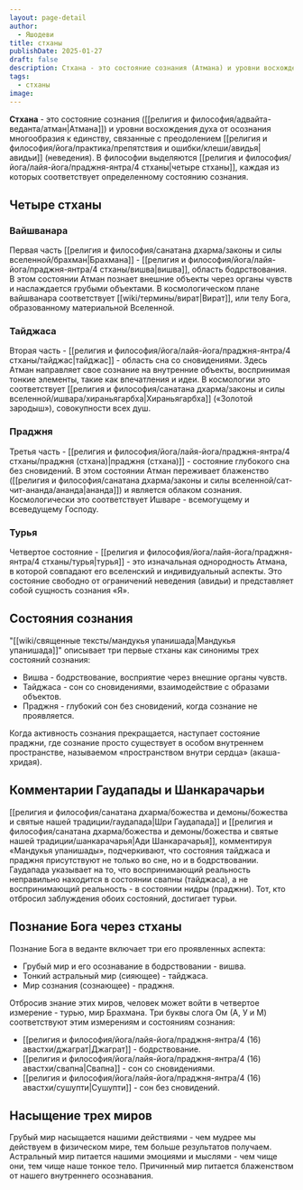```yaml
---
layout: page-detail
author:
  - Яшодеви
title: стханы
publishDate: 2025-01-27
draft: false
description: Стхана - это состояние сознания (Атмана) и уровни восхождения духа от осознания многообразия к единству, связанные с преодолением авидьи (неведения). В философии выделяются четыре стханы, каждая из которых соответствует определенному состоянию сознания.
tags:
  - стханы
image:
---
```

**Стхана** - это состояние сознания ([[религия и философия/адвайта-веданта/атман|Атмана]]) и уровни восхождения духа от осознания многообразия к единству, связанные с преодолением [[религия и философия/йога/практика/препятствия и ошибки/клеши/авидья|авидьи]] (неведения). В философии выделяются [[религия и философия/йога/лайя-йога/праджня-янтра/4 стханы|четыре стханы]], каждая из которых соответствует определенному состоянию сознания.

## Четыре стханы
### Вайшванара
Первая часть [[религия и философия/санатана дхарма/законы и силы вселенной/брахман|Брахмана]] - [[религия и философия/йога/лайя-йога/праджня-янтра/4 стханы/вишва|вишва]], область бодрствования. В этом состоянии Атман познает внешние объекты через органы чувств и наслаждается грубыми объектами. В космологическом плане вайшванара соответствует [[wiki/термины/вират|Вират]], или телу Бога, образованному материальной Вселенной.

### Тайджаса
Вторая часть - [[религия и философия/йога/лайя-йога/праджня-янтра/4 стханы/тайджас|тайджас]] -  область сна со сновидениями. Здесь Атман направляет свое сознание на внутренние объекты, воспринимая тонкие элементы, такие как впечатления и идеи. В космологии это соответствует [[религия и философия/санатана дхарма/законы и силы вселенной/ишвара/хираньягарбха|Хираньягарбха]] («Золотой зародыш»), совокупности всех душ.

### Праджня
Третья часть - [[религия и философия/йога/лайя-йога/праджня-янтра/4 стханы/праджня (стхана)|праджня (стхана)]] - состояние глубокого сна без сновидений. В этом состоянии Атман переживает блаженство ([[религия и философия/санатана дхарма/законы и силы вселенной/сат-чит-ананда/ананда|ананда]]) и является облаком сознания. Космологически это соответствует Ишваре - всемогущему и всеведущему Господу.

### Турья
Четвертое состояние - [[религия и философия/йога/лайя-йога/праджня-янтра/4 стханы/турья|турья]] - это изначальная однородность Атмана, в которой совпадают его вселенский и индивидуальный аспекты. Это состояние свободно от ограничений неведения (авидьи) и представляет собой сущность сознания «Я».

## Состояния сознания
"[[wiki/священные тексты/мандукья упанишада|Мандукья упанишада]]" описывает три первые стханы как синонимы трех состояний сознания:

- Вишва - бодрствование, восприятие через внешние органы чувств.
- Тайджаса - сон со сновидениями, взаимодействие с образами объектов.
- Праджня - глубокий сон без сновидений, когда сознание не проявляется.

Когда активность сознания прекращается, наступает состояние праджни, где сознание просто существует в особом внутреннем пространстве, называемом «пространством внутри сердца» (акаша-хридая).

## Комментарии Гаудапады и Шанкарачарьи
 [[религия и философия/санатана дхарма/божества и демоны/божества и святые нашей традиции/гаудапада|Шри Гаудапада]] и [[религия и философия/санатана дхарма/божества и демоны/божества и святые нашей традиции/шанкарачарья|Ади Шанкарачарья]], комментируя «Мандукья упанишады», подчеркивают, что состояния тайджаса и праджня присутствуют не только во сне, но и в бодрствовании. Гаудапада указывает на то, что воспринимающий реальность неправильно находится в состоянии свапны (тайджаса), а не воспринимающий реальность - в состоянии нидры (праджни). Тот, кто отбросил заблуждения обоих состояний, достигает турьи.

## Познание Бога через стханы
Познание Бога в веданте включает три его проявленных аспекта:

- Грубый мир и его осознавание в бодрствовании - вишва.
- Тонкий астральный мир (сияющее) - тайджаса.
- Мир сознания (сознающее) - праджня.

Отбросив знание этих миров, человек может войти в четвертое измерение - турью, мир Брахмана. Три буквы слога Ом (А, У и М) соответствуют этим измерениям и состояниям сознания:

- [[религия и философия/йога/лайя-йога/праджня-янтра/4 (16) авастхи/джаграт|Джаграт]] - бодрствование.
- [[религия и философия/йога/лайя-йога/праджня-янтра/4 (16) авастхи/свапна|Свапна]] - сон со сновидениями.
- [[религия и философия/йога/лайя-йога/праджня-янтра/4 (16) авастхи/сушупти|Сушупти]] - сон без сновидений.

## Насыщение трех миров
Грубый мир насыщается нашими действиями - чем мудрее мы действуем в физическом мире, тем больше результатов получаем. Астральный мир питается нашими эмоциями и мыслями - чем чище они, тем чище наше тонкое тело. Причинный мир питается блаженством от нашего внутреннего осознавания.